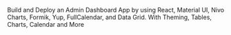 Build and Deploy an Admin Dashboard App by using React, Material UI, Nivo Charts, Formik, Yup, FullCalendar, and Data Grid. With Theming, Tables, Charts, Calendar and More


